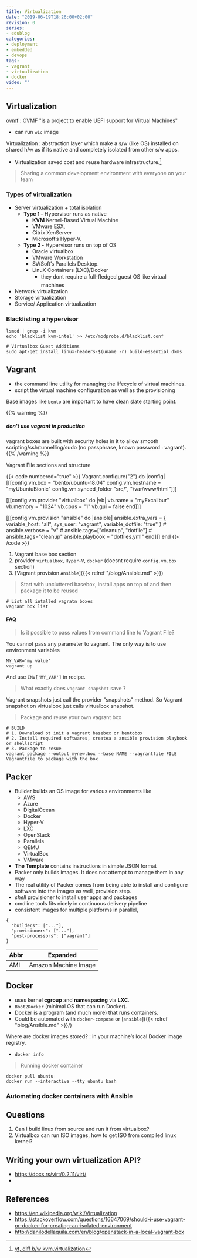 ```yaml
---
title: Virtualization
date: "2019-06-19T18:26:00+02:00"
revision: 0
series:
- edublog
categories:
- deployment
- embedded
- devops
tags:
- vagrant
- virtualization
- docker
video: ""
---
```


## Virtualization

[ovmf](https://www.linux-kvm.org/page/OVMF)
: OVMF "is a project to enable UEFI support for Virtual Machines"
* can run `wic` image

Virtualization
: abstraction layer which make a s/w (like OS) installed on shared h/w
as if its native and completely isolated from other s/w apps.
* Virtualization saved cost and reuse hardware infrastructure.[^1]

> Sharing a common development environment with everyone on your team

### Types of virtualization

* Server virtualization + total isolation
    * **Type 1 -** Hypervisor runs as native
      * **KVM** Kernel-Based Virtual Machine
      * VMware ESX,
      * Citrix XenServer
      * Microsoft’s Hyper-V.
    * **Type 2 -** Hypervisor runs on top of OS
      * Oracle virtualbox
      * VMware Workstation
      * SWSoft’s Parallels Desktop.
      * LinuX Containers (LXC)/Docker
        * they dont require a full-fledged guest OS like virtual machines
* Network virtualization
* Storage virtualization
* Service/ Application virtualization

### Blacklisting a hypervisor

```
lsmod | grep -i kvm
echo 'blacklist kvm-intel' >> /etc/modprobe.d/blacklist.conf

# Virtualbox Guest Additions
sudo apt-get install linux-headers-$(uname -r) build-essential dkms
```

## Vagrant

- the command line utility for managing the lifecycle of virtual machines.
- script the virtual machine configuration as well as the provisioning

Base images like `bento` are important to have clean slate starting point.

{{% warning %}}
<h5>don't use vagrant in production</h5>
vagrant boxes are built with security holes in it to allow smooth scripting/ssh/tunnelling/sudo (no passphrase, known password : vagrant).
{{% /warning %}}

Vagrant File sections and structure

{{< code numbered="true" >}}
Vagrant.configure("2") do |config|
  [[[config.vm.box = "bento/ubuntu-18.04"
  config.vm.hostname = "myUbuntuBionic"
  config.vm.synced_folder "src/", "/var/www/html"]]]

  [[[config.vm.provider "virtualbox" do |vb|
    vb.name = "myExcalibur"
    vb.memory = "1024"
    vb.cpus = "1"
    vb.gui = false
  end]]]

  [[[config.vm.provision "ansible" do |ansible|
    ansible.extra_vars = {
      variable_host: "all",
      sys_user: "vagrant",
      variable_dotfile: "true"
    }
    # ansible.verbose = "v"
    # ansible.tags=["cleanup", "dotfile"]
    # ansible.tags="cleanup"
    ansible.playbook = "dotfiles.yml"
  end]]]
end
{{< /code >}}

1. Vagrant base box section
2. provider `virtualbox`, `Hyper-V`, `docker` (doesnt require `config.vm.box` section)
3. [Vagrant provision `Ansible`]({{< relref "/blog/Ansible.md" >}})

> Start with uncluttered basebox, install apps on top of and then package it to be reused

```
# List all intalled vagratn boxes
vagrant box list
```

#### FAQ

> Is it possible to pass values from command line to Vagrant File?

You cannot pass any parameter to vagrant. The only way is to use environment variables
```
MY_VAR='my value'
vagrant up
```

And use `ENV['MY_VAR']` in recipe.

> What exactly does `vagrant snapshot` save ?

Vagrant snapshots just call the provider "snapshots" method. So Vagrant snapshot on virtualbox just calls virtualbox snapshot.

> Package and reuse your own vagrant box

```
# BUILD
# 1. Downaload ot init a vagrant basebox or bentobox
# 2. Install required softwares, createa a ansible provision playbook or shellscript
# 3. Package to resue
vagrant package --output mynew.box --base NAME --vagrantfile FILE Vagrantfile to package with the box
```

## Packer

- Builder builds an OS image for various environments like
  - AWS
  - Azure
  - DigitalOcean
  - Docker
  - Hyper-V
  - LXC
  - OpenStack
  - Parallels
  - QEMU
  - VirtualBox
  - VMware
- **The Template** contains instructions in simple JSON format
- Packer only builds images. It does not attempt to manage them in any way
- The real utility of Packer comes from being able to install and configure software into the images as well, provision step.
- *shell* provisioner to install user apps and packages
- cmdline tools fits nicely in continuous delivery pipeline
- consistent images for multiple platforms in parallel,

```
{
  "builders": ["..."],
  "provisioners": ["..."],
  "post-processors": ["vagrant"]
}
```

Abbr | Expanded
-----|--------
AMI | Amazon Machine Image

## Docker

- uses kernel **cgroup** and **namespacing** via **LXC**.
- `Boot2Docker` (minimal OS that can run Docker).
- Docker is a program (and much more) that runs containers.
- Could be automated with `docker-compose` or [`ansible`]({{< relref "blog/Ansible.md" >}}/)

Where are docker images stored?
: in your machine’s local Docker image registry.
* `docker info`

> Running docker container

```
docker pull ubuntu
docker run --interactive --tty ubuntu bash
```

### Automating docker containers with Ansible



## Questions

1. Can I build linux from source and run it from virtualbox?
2. Virtualbox can run ISO images, how to get ISO from compiled linux kernel?

## Writing your own virtualization API?

* https://docs.rs/virt/0.2.11/virt/
* 

##  References

- https://en.wikipedia.org/wiki/Virtualization
- https://stackoverflow.com/questions/16647069/should-i-use-vagrant-or-docker-for-creating-an-isolated-environment
- http://danilodellaquila.com/en/blog/openstack-in-a-local-vagrant-box

[^1]: [yt, diff b/w kvm,virtualization](https://www.youtube.com/watch?v=KBvYlppukUo) 